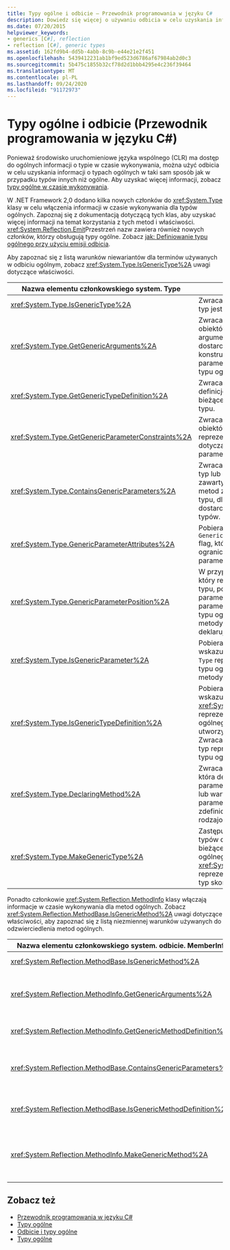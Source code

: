 ```yaml
---
title: Typy ogólne i odbicie — Przewodnik programowania w języku C#
description: Dowiedz się więcej o używaniu odbicia w celu uzyskania informacji o typach ogólnych. Wyświetl listę warunków i postanowień dla odbicia ogólnego.
ms.date: 07/20/2015
helpviewer_keywords:
- generics [C#], reflection
- reflection [C#], generic types
ms.assetid: 162fd9b4-dd5b-4abb-8c9b-e44e21e2f451
ms.openlocfilehash: 5439412231ab1bf9ed523d6786af67984ab2d0c3
ms.sourcegitcommit: 5b475c1855b32cf78d2d1bbb4295e4c236f39464
ms.translationtype: MT
ms.contentlocale: pl-PL
ms.lasthandoff: 09/24/2020
ms.locfileid: "91172973"
---
```

# <a name="generics-and-reflection-c-programming-guide"></a>Typy ogólne i odbicie (Przewodnik programowania w języku C#)

Ponieważ środowisko uruchomieniowe języka wspólnego (CLR) ma dostęp do ogólnych informacji o typie w czasie wykonywania, można użyć odbicia w celu uzyskania informacji o typach ogólnych w taki sam sposób jak w przypadku typów innych niż ogólne. Aby uzyskać więcej informacji, zobacz [typy ogólne w czasie wykonywania](./generics-in-the-run-time.md).  
  
 W .NET Framework 2,0 dodano kilka nowych członków do <xref:System.Type> klasy w celu włączenia informacji w czasie wykonywania dla typów ogólnych. Zapoznaj się z dokumentacją dotyczącą tych klas, aby uzyskać więcej informacji na temat korzystania z tych metod i właściwości. <xref:System.Reflection.Emit>Przestrzeń nazw zawiera również nowych członków, którzy obsługują typy ogólne. Zobacz [jak: Definiowanie typu ogólnego przy użyciu emisji odbicia](../../../framework/reflection-and-codedom/how-to-define-a-generic-type-with-reflection-emit.md).  
  
 Aby zapoznać się z listą warunków niewariantów dla terminów używanych w odbiciu ogólnym, zobacz <xref:System.Type.IsGenericType%2A> uwagi dotyczące właściwości.  
  
|Nazwa elementu członkowskiego system. Type|Opis|  
|-----------------------------|-----------------|  
|<xref:System.Type.IsGenericType%2A>|Zwraca wartość true, jeśli typ jest ogólny.|  
|<xref:System.Type.GetGenericArguments%2A>|Zwraca tablicę `Type` obiektów reprezentujących argumenty typu dostarczone dla typu konstruowanego lub parametry typu definicji typu ogólnego.|  
|<xref:System.Type.GetGenericTypeDefinition%2A>|Zwraca podstawową definicję typu ogólnego dla bieżącego konstruowanego typu.|  
|<xref:System.Type.GetGenericParameterConstraints%2A>|Zwraca tablicę `Type` obiektów, która reprezentuje ograniczenia dotyczące bieżącego parametru typu ogólnego.|  
|<xref:System.Type.ContainsGenericParameters%2A>|Zwraca wartość true, jeśli typ lub dowolny z zawartych w nim typów lub metod zawierają parametry typu, dla których nie dostarczono określonych typów.|  
|<xref:System.Type.GenericParameterAttributes%2A>|Pobiera kombinację `GenericParameterAttributes` flag, które opisują specjalne ograniczenia bieżącego parametru typu ogólnego.|  
|<xref:System.Type.GenericParameterPosition%2A>|W przypadku `Type` obiektu, który reprezentuje parametr typu, pobiera pozycję parametru typu z listy parametrów typu w definicji typu ogólnego lub definicji metody ogólnej, która deklaruje parametr typu.|  
|<xref:System.Type.IsGenericParameter%2A>|Pobiera wartość wskazującą, czy bieżący `Type` reprezentuje parametr typu ogólnego lub definicji metody.|  
|<xref:System.Type.IsGenericTypeDefinition%2A>|Pobiera wartość wskazującą, czy bieżący <xref:System.Type> reprezentuje definicję typu ogólnego, z której można utworzyć inne typy ogólne. Zwraca wartość true, jeśli typ reprezentuje definicję typu ogólnego.|  
|<xref:System.Type.DeclaringMethod%2A>|Zwraca metodę rodzajową, która definiuje bieżący parametr typu ogólnego, lub wartość null, jeśli parametr typu nie został zdefiniowany przez metodę rodzajową.|  
|<xref:System.Type.MakeGenericType%2A>|Zastępuje elementy tablicy typów dla parametrów typu bieżącej definicji typu ogólnego i zwraca <xref:System.Type> obiekt reprezentujący wynikowy typ skonstruowany.|  
  
 Ponadto członkowie <xref:System.Reflection.MethodInfo> klasy włączają informacje w czasie wykonywania dla metod ogólnych. Zobacz <xref:System.Reflection.MethodBase.IsGenericMethod%2A> uwagi dotyczące właściwości, aby zapoznać się z listą niezmiennej warunków używanych do odzwierciedlenia metod ogólnych.  
  
|Nazwa elementu członkowskiego system. odbicie. MemberInfo|Opis|  
|----------------------------------------------|-----------------|  
|<xref:System.Reflection.MethodBase.IsGenericMethod%2A>|Zwraca wartość true, jeśli metoda jest ogólna.|  
|<xref:System.Reflection.MethodInfo.GetGenericArguments%2A>|Zwraca tablicę typu obiektów, która reprezentuje argumenty typu konstruowanej metody ogólnej lub parametry typu definicji metody ogólnej.|  
|<xref:System.Reflection.MethodInfo.GetGenericMethodDefinition%2A>|Zwraca podstawową definicję metody ogólnej dla bieżącej metody skonstruowanej.|  
|<xref:System.Reflection.MethodBase.ContainsGenericParameters%2A>|Zwraca wartość true, jeśli metoda lub dowolny z jej typów zawiera wszystkie parametry typu, dla których nie dostarczono określonych typów.|  
|<xref:System.Reflection.MethodBase.IsGenericMethodDefinition%2A>|Zwraca wartość true, jeśli bieżąca <xref:System.Reflection.MethodInfo> reprezentuje definicję metody ogólnej.|  
|<xref:System.Reflection.MethodInfo.MakeGenericMethod%2A>|Zastępuje elementy tablicy typów dla parametrów typu bieżącej definicji metody ogólnej i zwraca <xref:System.Reflection.MethodInfo> obiekt reprezentujący wynikową metodę skonstruowaną.|  
  
## <a name="see-also"></a>Zobacz też

- [Przewodnik programowania w języku C#](../index.md)
- [Typy ogólne](./index.md)
- [Odbicie i typy ogólne](../../../framework/reflection-and-codedom/reflection-and-generic-types.md)
- [Typy ogólne](../../../standard/generics/index.md)
